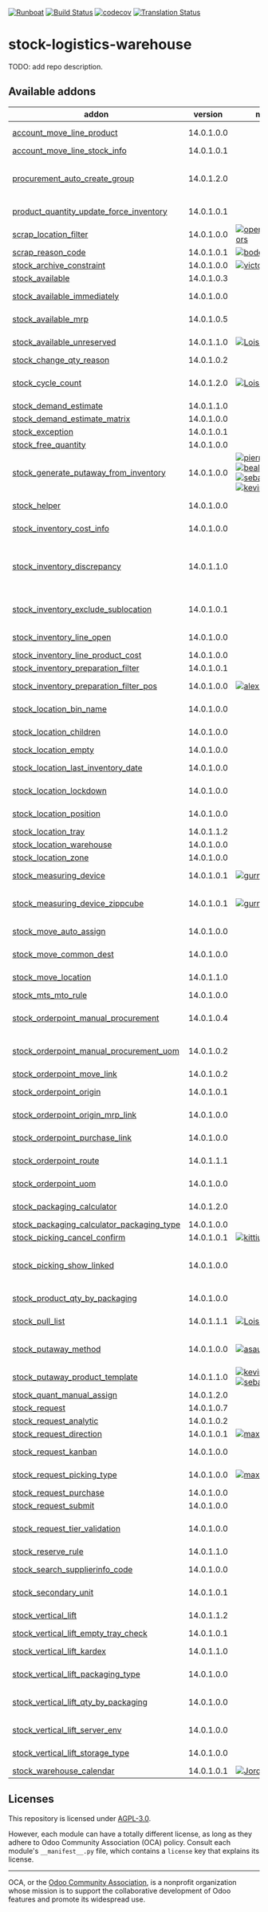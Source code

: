 
[![Runboat](https://img.shields.io/badge/runboat-Try%20me-875A7B.png)](https://runboat.odoo-community.org/builds?repo=OCA/stock-logistics-warehouse&target_branch=14.0)
[![Build Status](https://travis-ci.com/OCA/stock-logistics-warehouse.svg?branch=14.0)](https://travis-ci.com/OCA/stock-logistics-warehouse)
[![codecov](https://codecov.io/gh/OCA/stock-logistics-warehouse/branch/14.0/graph/badge.svg)](https://codecov.io/gh/OCA/stock-logistics-warehouse)
[![Translation Status](https://translation.odoo-community.org/widgets/stock-logistics-warehouse-14-0/-/svg-badge.svg)](https://translation.odoo-community.org/engage/stock-logistics-warehouse-14-0/?utm_source=widget)

<!-- /!\ do not modify above this line -->

# stock-logistics-warehouse

TODO: add repo description.

<!-- /!\ do not modify below this line -->

<!-- prettier-ignore-start -->

[//]: # (addons)

Available addons
----------------
addon | version | maintainers | summary
--- | --- | --- | ---
[account_move_line_product](account_move_line_product/) | 14.0.1.0.0 |  | Displays the product in the journal entries and items
[account_move_line_stock_info](account_move_line_stock_info/) | 14.0.1.0.1 |  | Account Move Line Stock Info
[procurement_auto_create_group](procurement_auto_create_group/) | 14.0.1.2.0 |  | Allows to configure the system to propose automatically new procurement groups during the procurement run.
[product_quantity_update_force_inventory](product_quantity_update_force_inventory/) | 14.0.1.0.1 |  | Product Quantity Update Force Inventory
[scrap_location_filter](scrap_location_filter/) | 14.0.1.0.0 | [![opensourceintegrators](https://github.com/opensourceintegrators.png?size=30px)](https://github.com/opensourceintegrators) | Filters scrap location
[scrap_reason_code](scrap_reason_code/) | 14.0.1.0.1 | [![bodedra](https://github.com/bodedra.png?size=30px)](https://github.com/bodedra) | Reason code for scrapping
[stock_archive_constraint](stock_archive_constraint/) | 14.0.1.0.0 | [![victoralmau](https://github.com/victoralmau.png?size=30px)](https://github.com/victoralmau) | Stock archive constraint
[stock_available](stock_available/) | 14.0.1.0.3 |  | Stock available to promise
[stock_available_immediately](stock_available_immediately/) | 14.0.1.0.0 |  | Ignore planned receptions in quantity available to promise
[stock_available_mrp](stock_available_mrp/) | 14.0.1.0.5 |  | Consider the production potential is available to promise
[stock_available_unreserved](stock_available_unreserved/) | 14.0.1.1.0 | [![LoisRForgeFlow](https://github.com/LoisRForgeFlow.png?size=30px)](https://github.com/LoisRForgeFlow) | Quantity of stock available for immediate use
[stock_change_qty_reason](stock_change_qty_reason/) | 14.0.1.0.2 |  | Stock Quantity Change Reason
[stock_cycle_count](stock_cycle_count/) | 14.0.1.2.0 | [![LoisRForgeFlow](https://github.com/LoisRForgeFlow.png?size=30px)](https://github.com/LoisRForgeFlow) | Adds the capability to schedule cycle counts in a warehouse through different rules defined by the user.
[stock_demand_estimate](stock_demand_estimate/) | 14.0.1.1.0 |  | Allows to create demand estimates.
[stock_demand_estimate_matrix](stock_demand_estimate_matrix/) | 14.0.1.0.0 |  | Allows to create demand estimates.
[stock_exception](stock_exception/) | 14.0.1.0.1 |  | Custom exceptions on stock picking
[stock_free_quantity](stock_free_quantity/) | 14.0.1.0.0 |  | Stock Free Quantity
[stock_generate_putaway_from_inventory](stock_generate_putaway_from_inventory/) | 14.0.1.0.0 | [![pierrickbrun](https://github.com/pierrickbrun.png?size=30px)](https://github.com/pierrickbrun) [![bealdav](https://github.com/bealdav.png?size=30px)](https://github.com/bealdav) [![sebastienbeau](https://github.com/sebastienbeau.png?size=30px)](https://github.com/sebastienbeau) [![kevinkhao](https://github.com/kevinkhao.png?size=30px)](https://github.com/kevinkhao) | Generate Putaway locations per Product deduced from Inventory
[stock_helper](stock_helper/) | 14.0.1.0.0 |  | Add methods shared between various stock modules
[stock_inventory_cost_info](stock_inventory_cost_info/) | 14.0.1.0.0 |  | Shows the cost of the inventory adjustments
[stock_inventory_discrepancy](stock_inventory_discrepancy/) | 14.0.1.1.0 |  | Adds the capability to show the discrepancy of every line in an inventory and to block the inventory validation when the discrepancy is over a user defined threshold.
[stock_inventory_exclude_sublocation](stock_inventory_exclude_sublocation/) | 14.0.1.0.1 |  | Allow to perform inventories of a location without including its child locations.
[stock_inventory_line_open](stock_inventory_line_open/) | 14.0.1.0.0 |  | Open inventory lines on validated inventory adjustments
[stock_inventory_line_product_cost](stock_inventory_line_product_cost/) | 14.0.1.0.0 |  | Stock Adjustment Cost
[stock_inventory_preparation_filter](stock_inventory_preparation_filter/) | 14.0.1.0.1 |  | More filters for inventory adjustments
[stock_inventory_preparation_filter_pos](stock_inventory_preparation_filter_pos/) | 14.0.1.0.0 | [![alexis-via](https://github.com/alexis-via.png?size=30px)](https://github.com/alexis-via) | Add POS category filter on inventory adjustments
[stock_location_bin_name](stock_location_bin_name/) | 14.0.1.0.0 |  | Compute bin stock location name automatically
[stock_location_children](stock_location_children/) | 14.0.1.0.0 |  | Add relation between stock location and all its children
[stock_location_empty](stock_location_empty/) | 14.0.1.0.0 |  | Adds a filter for empty stock location
[stock_location_last_inventory_date](stock_location_last_inventory_date/) | 14.0.1.0.0 |  | Show the last inventory date for a leaf location
[stock_location_lockdown](stock_location_lockdown/) | 14.0.1.0.0 |  | Prevent to add stock on locked locations
[stock_location_position](stock_location_position/) | 14.0.1.0.0 |  | Add coordinate attributes on stock location.
[stock_location_tray](stock_location_tray/) | 14.0.1.1.2 |  | Organize a location as a matrix of cells
[stock_location_warehouse](stock_location_warehouse/) | 14.0.1.0.0 |  | Warehouse associated with a location
[stock_location_zone](stock_location_zone/) | 14.0.1.0.0 |  | Classify locations with zones.
[stock_measuring_device](stock_measuring_device/) | 14.0.1.0.1 | [![gurneyalex](https://github.com/gurneyalex.png?size=30px)](https://github.com/gurneyalex) | Implement a common interface for measuring and weighing devices
[stock_measuring_device_zippcube](stock_measuring_device_zippcube/) | 14.0.1.0.1 | [![gurneyalex](https://github.com/gurneyalex.png?size=30px)](https://github.com/gurneyalex) | Implement interface with Bosche Zippcube devicesfor packaging measurement
[stock_move_auto_assign](stock_move_auto_assign/) | 14.0.1.0.0 |  | Try to reserve moves when goods enter in a location
[stock_move_common_dest](stock_move_common_dest/) | 14.0.1.0.0 |  | Adds field for common destination moves
[stock_move_location](stock_move_location/) | 14.0.1.1.0 |  | This module allows to move all stock in a stock location to an other one.
[stock_mts_mto_rule](stock_mts_mto_rule/) | 14.0.1.0.0 |  | Add a MTS+MTO route
[stock_orderpoint_manual_procurement](stock_orderpoint_manual_procurement/) | 14.0.1.0.4 |  | Allows to create procurement orders from orderpoints instead of relying only on the scheduler.
[stock_orderpoint_manual_procurement_uom](stock_orderpoint_manual_procurement_uom/) | 14.0.1.0.2 |  | Glue module for stock_orderpoint_uom and stock_orderpoint_manual_procurement
[stock_orderpoint_move_link](stock_orderpoint_move_link/) | 14.0.1.0.2 |  | Link Reordering rules to stock moves
[stock_orderpoint_origin](stock_orderpoint_origin/) | 14.0.1.0.1 |  | Link Purchase Orders to the replenishment demand Sales Orders
[stock_orderpoint_origin_mrp_link](stock_orderpoint_origin_mrp_link/) | 14.0.1.0.0 |  | Link Purchase Orders to the replenishment demand MOs
[stock_orderpoint_purchase_link](stock_orderpoint_purchase_link/) | 14.0.1.0.0 |  | Link Reordering rules to purchase orders
[stock_orderpoint_route](stock_orderpoint_route/) | 14.0.1.1.1 |  | Allows to force a route to be used when procuring from orderpoints
[stock_orderpoint_uom](stock_orderpoint_uom/) | 14.0.1.0.0 |  | Allows to create procurement orders in the UoM indicated in the orderpoint
[stock_packaging_calculator](stock_packaging_calculator/) | 14.0.1.2.0 |  | Compute product quantity to pick by packaging
[stock_packaging_calculator_packaging_type](stock_packaging_calculator_packaging_type/) | 14.0.1.0.0 |  | Glue module for packaging type
[stock_picking_cancel_confirm](stock_picking_cancel_confirm/) | 14.0.1.0.1 | [![kittiu](https://github.com/kittiu.png?size=30px)](https://github.com/kittiu) | Stock Picking Cancel Confirm
[stock_picking_show_linked](stock_picking_show_linked/) | 14.0.1.0.0 |  | This addon allows to easily access related pickings (in the case of chained routes) through a button in the parent picking view.
[stock_product_qty_by_packaging](stock_product_qty_by_packaging/) | 14.0.1.0.0 |  | Compute product quantity to pick by packaging
[stock_pull_list](stock_pull_list/) | 14.0.1.1.1 | [![LoisRForgeFlow](https://github.com/LoisRForgeFlow.png?size=30px)](https://github.com/LoisRForgeFlow) | The pull list checks the stock situation and calculates needed quantities.
[stock_putaway_method](stock_putaway_method/) | 14.0.1.0.0 | [![asaunier](https://github.com/asaunier.png?size=30px)](https://github.com/asaunier) | Add the putaway strategy method back, removed from the stock module in Odoo 12
[stock_putaway_product_template](stock_putaway_product_template/) | 14.0.1.1.0 | [![kevinkhao](https://github.com/kevinkhao.png?size=30px)](https://github.com/kevinkhao) [![sebastienbeau](https://github.com/sebastienbeau.png?size=30px)](https://github.com/sebastienbeau) | Add product template in putaway strategies from the product view
[stock_quant_manual_assign](stock_quant_manual_assign/) | 14.0.1.2.0 |  | Stock - Manual Quant Assignment
[stock_request](stock_request/) | 14.0.1.0.7 |  | Internal request for stock
[stock_request_analytic](stock_request_analytic/) | 14.0.1.0.2 |  | Internal request for stock
[stock_request_direction](stock_request_direction/) | 14.0.1.0.1 | [![max3903](https://github.com/max3903.png?size=30px)](https://github.com/max3903) | From or to your warehouse?
[stock_request_kanban](stock_request_kanban/) | 14.0.1.0.0 |  | Adds a stock request order, and takes stock requests as lines
[stock_request_picking_type](stock_request_picking_type/) | 14.0.1.0.0 | [![max3903](https://github.com/max3903.png?size=30px)](https://github.com/max3903) | Add Stock Requests to the Inventory App
[stock_request_purchase](stock_request_purchase/) | 14.0.1.0.0 |  | Internal request for stock
[stock_request_submit](stock_request_submit/) | 14.0.1.0.0 |  | Add submit state on Stock Requests
[stock_request_tier_validation](stock_request_tier_validation/) | 14.0.1.0.0 |  | Extends the functionality of Stock Requests to support a tier validation process.
[stock_reserve_rule](stock_reserve_rule/) | 14.0.1.1.0 |  | Configure reservation rules by location
[stock_search_supplierinfo_code](stock_search_supplierinfo_code/) | 14.0.1.0.0 |  | Allows to search for picking from supplierinfo code
[stock_secondary_unit](stock_secondary_unit/) | 14.0.1.0.1 |  | Get product quantities in a secondary unit
[stock_vertical_lift](stock_vertical_lift/) | 14.0.1.1.2 |  | Provides the core for integration with Vertical Lifts
[stock_vertical_lift_empty_tray_check](stock_vertical_lift_empty_tray_check/) | 14.0.1.0.1 |  | Checks if the tray is actually empty.
[stock_vertical_lift_kardex](stock_vertical_lift_kardex/) | 14.0.1.1.0 |  | Integrate with Kardex Remstar Vertical Lifts
[stock_vertical_lift_packaging_type](stock_vertical_lift_packaging_type/) | 14.0.1.0.0 |  | Provides integration with Vertical Lifts and packaging types
[stock_vertical_lift_qty_by_packaging](stock_vertical_lift_qty_by_packaging/) | 14.0.1.0.0 |  | Glue module for `stock_product_qty_by_packaging` and `stock_vertical_lift`.
[stock_vertical_lift_server_env](stock_vertical_lift_server_env/) | 14.0.1.0.0 |  | Server Environment layer for Vertical Lift
[stock_vertical_lift_storage_type](stock_vertical_lift_storage_type/) | 14.0.1.0.0 |  | Compatibility layer for storage types on vertical lifts
[stock_warehouse_calendar](stock_warehouse_calendar/) | 14.0.1.0.1 | [![JordiBForgeFlow](https://github.com/JordiBForgeFlow.png?size=30px)](https://github.com/JordiBForgeFlow) | Adds a calendar to the Warehouse

[//]: # (end addons)

<!-- prettier-ignore-end -->

## Licenses

This repository is licensed under [AGPL-3.0](LICENSE).

However, each module can have a totally different license, as long as they adhere to Odoo Community Association (OCA)
policy. Consult each module's `__manifest__.py` file, which contains a `license` key
that explains its license.

----
OCA, or the [Odoo Community Association](http://odoo-community.org/), is a nonprofit
organization whose mission is to support the collaborative development of Odoo features
and promote its widespread use.
